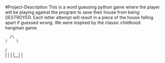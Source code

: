 #Project-Description 
This is a word guessing python game where the player will be playing against the program to save their house from being DESTROYED. Each letter attempt will result in a piece of the house falling apart if guessed wrong. We were inspired by the classic childhood hangman game. 

      /\
    /    \
  /        \
  |        | 
  |  |__|  |
  
